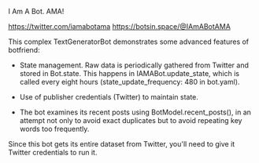 I Am A Bot. AMA!

https://twitter.com/iamabotama
https://botsin.space/@IAmABotAMA

This complex TextGeneratorBot demonstrates some advanced features of
botfriend:

* State management. Raw data is periodically gathered from Twitter and
   stored in Bot.state.  This happens in IAMABot.update_state, which
   is called every eight hours (state_update_frequency: 480 in
   bot.yaml).

* Use of publisher credentials (Twitter) to maintain state.

* The bot examines its recent posts using BotModel.recent_posts(), in
  an attempt not only to avoid exact duplicates but to avoid repeating
  key words too frequently.

Since this bot gets its entire dataset from Twitter, you'll need to
give it Twitter credentials to run it.
